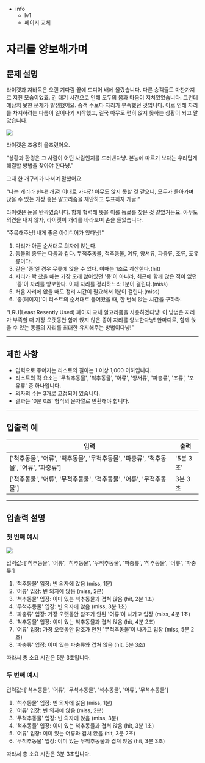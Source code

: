 - info
    - lv1
    - 페이지 교체

# 자리를 양보해가며
## 문제 설명


라이캣과 자바독은 오랜 기다림 끝에 드디어 배에 올랐습니다. 다른 승객들도 마찬가지로 지친 모습이었죠. 긴 대기 시간으로 인해 모두의 몸과 마음이 지쳐있었습니다. 그런데 예상치 못한 문제가 발생했어요. 승객 수보다 자리가 부족했던 것입니다. 이로 인해 자리를 차지하려는 다툼이 일어나기 시작했고, 결국 아무도 편히 앉지 못하는 상황이 되고 말았습니다.

![](./4-1.png)

라이켓은 조용히 읊조렸어요.

"상황과 환경은 그 사람이 어떤 사람인지를 드러낸다냥. 본능에 따르기 보다는 우리답게 해결할 방법을 찾아야 한다냥."

그때 한 개구리가 나서며 말했어요.

"나는 개리라 한다! 개굴! 이대로 가다간 아무도 앉지 못할 것 같으니, 모두가 돌아가며 앉을 수 있는 가장 좋은 알고리즘을 제안하고 투표하자 개굴!"

라이캣은 눈을 반짝였습니다. 함께 협력해 뜻을 이룰 동료를 찾은 것 같았거든요. 아무도 의견을 내지 않자, 라이캣이 개리를 바라보며 손을 들었습니다.

"주목해주냥! 내게 좋은 아이디어가 있다냥!"

1. 다리가 아픈 순서대로 의자에 앉는다.
2. 동물의 종류는 다음과 같다. 무척추동물, 척추동물, 어류, 양서류, 파충류, 조류, 포유류이다.
3. 같은 '종'일 경우 무릎에 앉을 수 있다. 이때는 1초로 계산한다.(hit)
4. 자리가 꽉 찼을 때는 가장 오래 앉아있던 '종'이 아니라, 최근에 함께 앉은 적이 없던 '종'이 자리를 양보한다. 이때 자리를 정리하느라 1분이 걸린다.(miss)
5. 처음 자리에 앉을 때도 정리 시간이 필요해서 1분이 걸린다.(miss)
6. '종(페이지)'이 리스트의 순서대로 들어왔을 때, 한 번씩 앉는 시간을 구하라.

"LRU(Least Resently Used) 페이지 교체 알고리즘을 사용하겠다냥! 이 방법은 자리가 부족할 때 가장 오랫동안 함께 앉지 않은 종이 자리를 양보한다냥! 한마디로, 함께 앉을 수 있는 동물의 자리를 최대한 유지해주는 방법이다냥!"

---

## 제한 사항

- 입력으로 주어지는 리스트의 길이는 1 이상 1,000 이하입니다.
- 리스트의 각 요소는 '무척추동물', '척추동물', '어류', '양서류', '파충류', '조류', '포유류' 중 하나입니다.
- 의자의 수는 3개로 고정되어 있습니다.
- 결과는 '0분 0초' 형식의 문자열로 반환해야 합니다.

---

## 입출력 예

| 입력 | 출력 |
| ---- | ---- |
| ['척추동물', '어류', '척추동물', '무척추동물', '파충류', '척추동물', '어류', '파충류'] | '5분 3초' |
| ['척추동물', '어류', '무척추동물', '척추동물', '어류', '무척추동물'] | 3분 3초 |


---

## 입출력 설명

### 첫 번째 예시

![](./4-2.png)

입력값: ['척추동물', '어류', '척추동물', '무척추동물', '파충류', '척추동물', '어류', '파충류']

1. '척추동물' 입장: 빈 의자에 앉음 (miss, 1분)
2. '어류' 입장: 빈 의자에 앉음 (miss, 2분)
3. '척추동물' 입장: 이미 있는 척추동물과 겹쳐 앉음 (hit, 2분 1초)
4. '무척추동물' 입장: 빈 의자에 앉음 (miss, 3분 1초)
5. '파충류' 입장: 가장 오랫동안 참조가 안된 '어류'이 나가고 입장 (miss, 4분 1초)
6. '척추동물' 입장: 이미 있는 척추동물과 겹쳐 앉음 (hit, 4분 2초)
7. '어류' 입장: 가장 오랫동안 참조가 안된 '무척추동물'이 나가고 입장 (miss, 5분 2초)
8. '파충류' 입장: 이미 있는 파충류와 겹쳐 앉음 (hit, 5분 3초)

따라서 총 소요 시간은 5분 3초입니다.


### 두 번째 예시

입력값: ['척추동물', '어류', '무척추동물', '척추동물', '어류', '무척추동물']

1. '척추동물' 입장: 빈 의자에 앉음 (miss, 1분)
2. '어류' 입장: 빈 의자에 앉음 (miss, 2분)
3. '무척추동물' 입장: 빈 의자에 앉음 (miss, 3분)
4. '척추동물' 입장: 이미 있는 척추동물과 겹쳐 앉음 (hit, 3분 1초)
5. '어류' 입장: 이미 있는 어류와 겹쳐 앉음 (hit, 3분 2초)
6. '무척추동물' 입장: 이미 있는 무척추동물과 겹쳐 앉음 (hit, 3분 3초)

따라서 총 소요 시간은 3분 3초입니다.
